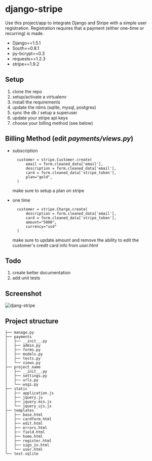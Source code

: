 django-stripe
=============

Use this project/app to integrate Django and Stripe with a simple user registration. Registration requires that a payment (either one-time or recurring) is made.

- Django==1.5.1
- South==0.8.1
- py-bcrypt==0.3
- requests==1.2.3
- stripe==1.9.2

## Setup

1. clone the repo
2. setup/activate a virtualenv
3. install the requirements
4. update the rdms (sqlite, mysql, postgres)
5. sync the db / setup a superuser
6. update your stripe api keys
7. choose your billing method (see below)

## Billing Method (edit *payments/views.py*)

- subscription

        customer = stripe.Customer.create(
            email = form.cleaned_data['email'],
            description = form.cleaned_data['email'],
            card = form.cleaned_data['stripe_token'],
            plan="gold",
        )

    make sure to setup a plan on stripe

- one time 

        customer = stripe.Charge.create(
            description = form.cleaned_data['email'],
            card = form.cleaned_data['stripe_token'],
            amount="5000",
            currency="usd"
        )       

    make sure to update amount and remove the ability to edit the customer's credit card info from *user.html*

## Todo

1. create better documentation
2. add unit tests

## Screenshot

![djang-stripe](http://content.screencast.com/users/Mike_Extentech/folders/Jing/media/f3afdf22-d5a2-49a7-b8c6-44cd3828037f/00000208.png)

## Project structure

    ├── manage.py
    ├── payments
    │   ├── __init__.py
    │   ├── admin.py
    │   ├── forms.py
    │   ├── models.py
    │   ├── tests.py
    │   └── views.py
    ├── project_name
    │   ├── __init__.py
    │   ├── settings.py
    │   ├── urls.py
    │   └── wsgi.py
    ├── static
    │   ├── application.js
    │   ├── jquery.js
    │   ├── jquery.min.js
    │   └── jquery_ujs.js
    ├── templates
    │   ├── base.html
    │   ├── cardform.html
    │   ├── edit.html
    │   ├── errors.html
    │   ├── field.html
    │   ├── home.html
    │   ├── register.html
    │   ├── sign_in.html
    │   └── user.html
    └── test.sqlite
